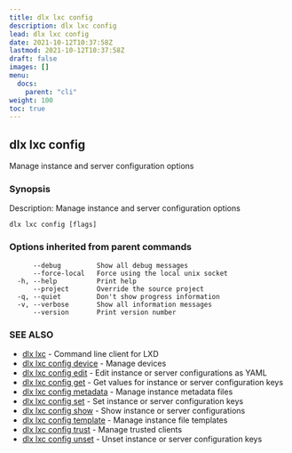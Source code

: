 ```yaml
---
title: dlx lxc config
description: dlx lxc config
lead: dlx lxc config
date: 2021-10-12T10:37:58Z
lastmod: 2021-10-12T10:37:58Z
draft: false
images: []
menu:
  docs:
    parent: "cli"
weight: 100
toc: true
---
```

## dlx lxc config

Manage instance and server configuration options

### Synopsis

Description:
  Manage instance and server configuration options



```
dlx lxc config [flags]
```

### Options inherited from parent commands

```
      --debug         Show all debug messages
      --force-local   Force using the local unix socket
  -h, --help          Print help
      --project       Override the source project
  -q, --quiet         Don't show progress information
  -v, --verbose       Show all information messages
      --version       Print version number
```

### SEE ALSO

* [dlx lxc](/docs/cmd/dlx_lxc)	 - Command line client for LXD
* [dlx lxc config device](/docs/cmd/dlx_lxc_config_device)	 - Manage devices
* [dlx lxc config edit](/docs/cmd/dlx_lxc_config_edit)	 - Edit instance or server configurations as YAML
* [dlx lxc config get](/docs/cmd/dlx_lxc_config_get)	 - Get values for instance or server configuration keys
* [dlx lxc config metadata](/docs/cmd/dlx_lxc_config_metadata)	 - Manage instance metadata files
* [dlx lxc config set](/docs/cmd/dlx_lxc_config_set)	 - Set instance or server configuration keys
* [dlx lxc config show](/docs/cmd/dlx_lxc_config_show)	 - Show instance or server configurations
* [dlx lxc config template](/docs/cmd/dlx_lxc_config_template)	 - Manage instance file templates
* [dlx lxc config trust](/docs/cmd/dlx_lxc_config_trust)	 - Manage trusted clients
* [dlx lxc config unset](/docs/cmd/dlx_lxc_config_unset)	 - Unset instance or server configuration keys

